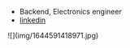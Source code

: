 - Backend, Electronics engineer
- [linkedin](https://www.linkedin.com/in/roboter/)

<div style={{borderRadius:100, width:200, height:200, overflow:'hidden'}}>
![](img/1644591418971.jpg)
</div>
